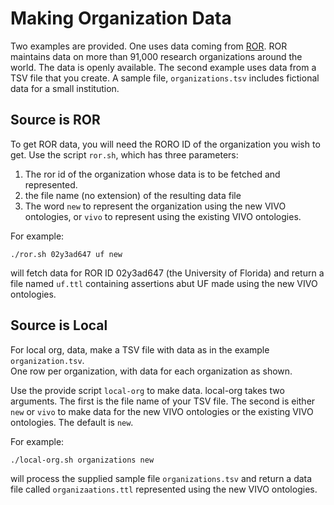 # Making Organization Data

Two examples are provided.  One uses data coming from [ROR](https://ror.org).  ROR
maintains data on more than 91,000 research organizations around the world.  The data is 
openly available.  The second example uses data from a TSV file that you create.  A 
sample file, `organizations.tsv` includes fictional data for a small institution.

## Source is ROR

To get ROR data, you will need the RORO ID of the organization you wish to get.  Use
the script `ror.sh`, which has three parameters:

1. The ror id of the organization whose data is to be fetched and represented.
1. the file name (no extension) of the resulting data file
1. The word `new` to represent the organization using the new VIVO ontologies, or `vivo`
to represent using the existing VIVO ontologies.

For example:

    ./ror.sh 02y3ad647 uf new
    
will fetch data for ROR ID 02y3ad647 (the University of Florida) and return a file named
`uf.ttl` containing assertions abut UF made using the new VIVO ontologies.

## Source is Local

For local org, data, make a TSV file with data as in the example `organization.tsv`.  
One row per organization, with data for each organization as shown.

Use the provide script `local-org` to make data.  local-org takes two arguments. The
first is the file name of your TSV file.  The second is either `new` or `vivo` to make 
data for the new VIVO ontologies or the existing VIVO ontologies.  The default is `new`.

For example:

    ./local-org.sh organizations new
    
will process the supplied sample file `organizations.tsv` and return a data file called 
`organizaations.ttl` represented using the new VIVO ontologies.

